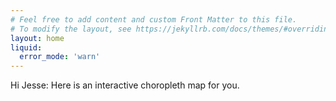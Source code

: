 ```yaml
---
# Feel free to add content and custom Front Matter to this file.
# To modify the layout, see https://jekyllrb.com/docs/themes/#overriding-theme-defaults
layout: home
liquid:
  error_mode: 'warn'
---
```

<script src="https://cdn.jsdelivr.net/npm/vega@5"></script>
<script src="https://cdn.jsdelivr.net/npm/vega-lite@5"></script>
<script src="https://cdn.jsdelivr.net/npm/vega-embed@6"></script>


Hi Jesse: Here is an interactive choropleth map for you.

<div id="vis"></div>

<script type="text/javascript">
  var spec = "https://raw.githubusercontent.com/c-koster/vega-specs/master/reachwell/multi-choropleth.json";
  vegaEmbed('#vis', spec).then(function(result) {}).catch(console.error);
</script>